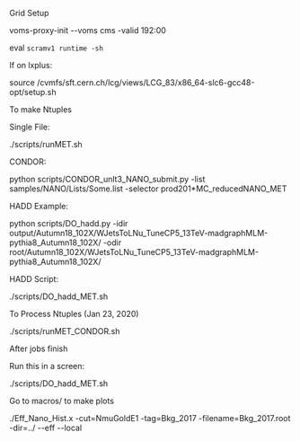 Grid Setup

voms-proxy-init --voms cms -valid 192:00 

eval `scramv1 runtime -sh`

If on lxplus:

source /cvmfs/sft.cern.ch/lcg/views/LCG_83/x86_64-slc6-gcc48-opt/setup.sh

To make Ntuples

Single File:

./scripts/runMET.sh

CONDOR:

python scripts/CONDOR_unlt3_NANO_submit.py -list samples/NANO/Lists/Some.list -selector prod201*MC_reducedNANO_MET

HADD Example:

python scripts/DO_hadd.py -idir output/Autumn18_102X/WJetsToLNu_TuneCP5_13TeV-madgraphMLM-pythia8_Autumn18_102X/ -odir root/Autumn18_102X/WJetsToLNu_TuneCP5_13TeV-madgraphMLM-pythia8_Autumn18_102X/

HADD Script:

./scripts/DO_hadd_MET.sh


To Process Ntuples (Jan 23, 2020)

./scripts/runMET_CONDOR.sh

After jobs finish

Run this in a screen:

./scripts/DO_hadd_MET.sh

Go to macros/ to make plots

./Eff_Nano_Hist.x -cut=NmuGoldE1 -tag=Bkg_2017 -filename=Bkg_2017.root -dir=../ --eff --local
